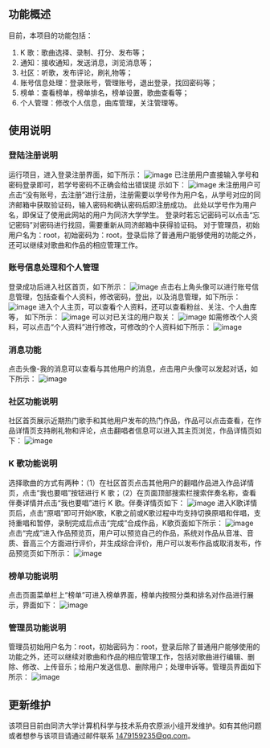 ## 功能概述
目前，本项目的功能包括： 
1. K 歌：歌曲选择、录制、打分、发布等； 
2. 通知：接收通知，发送消息，浏览消息等； 
3. 社区：听歌，发布评论，刷礼物等；
4. 账号信息处理：登录账号，管理账号，退出登录，找回密码等；
5. 榜单：查看榜单，榜单排名，榜单设置，歌曲查看等；
6. 个人管理：修改个人信息，曲库管理，关注管理等。
## 使用说明
### 登陆注册说明
运行项目，进入登录注册界面，如下所示：
![image](https://github.com/Chtholly17/TJ_Music/assets/82920537/dde919d7-b887-4b14-a1f3-492ebb411762)
已注册用户直接输入学号和密码登录即可，若学号密码不正确会给出错误提 示如下：
![image](https://github.com/Chtholly17/TJ_Music/assets/82920537/eef22457-9488-4150-96c9-56e9b8ccedaa)
未注册用户可点击“没有账号，去注册”进行注册，注册需要以学号作为用户名，从学号对应的同济邮箱中获取验证码，输入密码和确认密码后即注册成功。 此处以学号作为用户名，即保证了使用此网站的用户为同济大学学生。
登录时若忘记密码可以点击“忘记密码”对密码进行找回，需要重新从同济邮箱中获得验证码。
对于管理员，初始用户名为：root，初始密码为：root，登录后除了普通用户能够使用的功能之外，还可以继续对歌曲和作品的相应管理工作。
### 账号信息处理和个人管理
登录成功后进入社区首页，如下所示：
![image](https://github.com/Chtholly17/TJ_Music/assets/82920537/93e3e0e6-36c3-47f9-9ff0-6f276ebff61f)
点击右上角头像可以进行账号信息管理，包括查看个人资料，修改密码，登出，以及消息管理，如下所示：
![image](https://github.com/Chtholly17/TJ_Music/assets/82920537/b420a171-e679-476b-973e-2b6e8b77d1ae)
进入个人主页，可以查看个人资料，还可以查看粉丝、关注、个人曲库等， 如下所示：
![image](https://github.com/Chtholly17/TJ_Music/assets/82920537/775761b2-7045-496d-be59-70d3fbf767e7)
可以对已关注的用户取关：
![image](https://github.com/Chtholly17/TJ_Music/assets/82920537/3ea2a087-71af-4615-8e1a-54336e89c4dd)
如需修改个人资料，可以点击“个人资料”进行修改，可修改的个人资料如下所示：
![image](https://github.com/Chtholly17/TJ_Music/assets/82920537/7d6d8ced-4857-4f54-b6e9-0ffa4391bca6)
### 消息功能
点击头像-我的消息可以查看与其他用户的消息，点击用户头像可以发起对话，如下所示：
![image](https://github.com/Chtholly17/TJ_Music/assets/82920537/c68e93e9-0f2f-41c6-850f-46f2b510d8b4)
### 社区功能说明
社区首页展示近期热门歌手和其他用户发布的热门作品，作品可以点击查看，在作品详情页支持刷礼物和评论，点击翻唱者信息可以进入其主页浏览，作品详情页如下：
![image](https://github.com/Chtholly17/TJ_Music/assets/82920537/1876e1df-622e-45a2-a2df-87c78169741c)
### K 歌功能说明
选择歌曲的方式有两种：（1）在社区首页点击其他用户的翻唱作品进入作品详情页，点击“我也要唱”按钮进行 K 歌；（2）在页面顶部搜索栏搜索伴奏名称，查看伴奏详情并点击“我也要唱”进行 K 歌。伴奏详情页如下：
![image](https://github.com/Chtholly17/TJ_Music/assets/82920537/66e27475-5c73-4e61-8e17-89043bac4c01)
进入K歌详情页后，点击“原唱”即可开始K歌，K歌之前或K歌过程中均支持切换原唱和伴唱，支持重唱和暂停，录制完成后点击“完成”合成作品，K歌页面如下所示：
![image](https://github.com/Chtholly17/TJ_Music/assets/82920537/ab7ce3dd-7292-4c38-8cce-9d44ff3d2e95)
点击“完成”进入作品预览页，用户可以预览自己的作品，系统对作品从音准、音质、音高三个方面进行评价，并生成综合评价，用户可以发布作品或取消发布，作品预览页如下所示：
![image](https://github.com/Chtholly17/TJ_Music/assets/82920537/6943a66c-4608-482b-be5c-d9d0afe2785c)
### 榜单功能说明
点击页面菜单栏上“榜单”可进入榜单界面，榜单内按照分类和排名对作品进行展示，界面如下：
![image](https://github.com/Chtholly17/TJ_Music/assets/82920537/7d5d6753-a885-45c9-8ccc-acff2ea1973c)
### 管理员功能说明
管理员初始用户名为：root，初始密码为：root，登录后除了普通用户能够使用的功能之外，还可以继续对歌曲和作品的相应管理工作，包括对歌曲进行编辑、删除、修改、上传音乐；给用户发送信息、删除用户；处理申诉等。管理员界面如下所示：
![image](https://github.com/Chtholly17/TJ_Music/assets/82920537/a45d48a9-e50f-489e-aa19-46663819c282)
## 更新维护
该项目目前由同济大学计算机科学与技术系舟农原派小组开发维护。如有其他问题或者想参与该项目请通过邮件联系 1479159235@qq.com。
